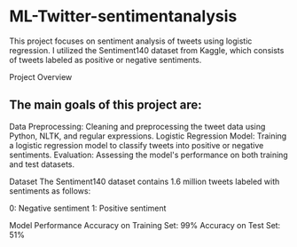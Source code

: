 # ML-Twitter-sentimentanalysis


This project focuses on sentiment analysis of tweets using logistic regression. I utilized the Sentiment140 dataset from Kaggle, which consists of tweets labeled as positive or negative sentiments.

Project Overview
## The main goals of this project are:

Data Preprocessing: Cleaning and preprocessing the tweet data using Python, NLTK, and regular expressions.
Logistic Regression Model: Training a logistic regression model to classify tweets into positive or negative sentiments.
Evaluation: Assessing the model's performance on both training and test datasets.


Dataset
The Sentiment140 dataset contains 1.6 million tweets labeled with sentiments as follows:

0: Negative sentiment
1: Positive sentiment

Model Performance
Accuracy on Training Set: 99%
Accuracy on Test Set: 51%
